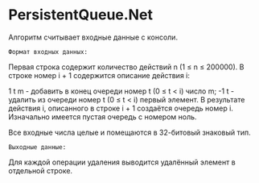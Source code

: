 # PersistentQueue.Net

Алгоритм считывает входные данные с консоли.

    Формат входных данных:

Первая строка содержит количество действий n (1 ≤ n ≤ 200000). В строке номер i + 1 содержится описание действия i:

1 t m - добавить в конец очереди номер t (0 ≤ t < i) число m;
-1 t - удалить из очереди номер t (0 ≤ t < i) первый элемент.
В результате действия i, описанного в строке i + 1 создаётся очередь номер i. Изначально имеется пустая очередь с номером ноль.

Все входные числа целые и помещаются в 32-битовый знаковый тип.

    Выходные данные:

Для каждой операции удаления выводится удалённый элемент в отдельной строке.

